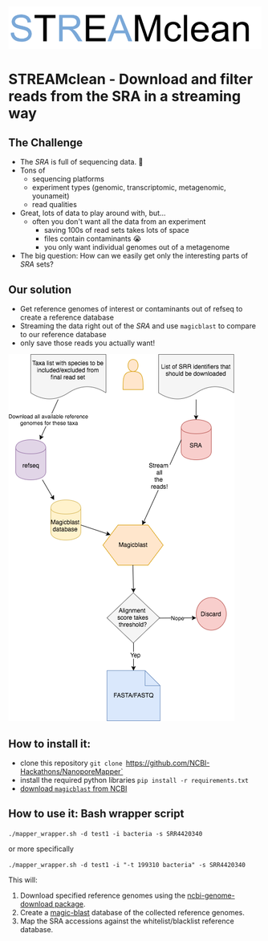 ![](logo.png)

# STREAMclean - Download and filter reads from the SRA in a streaming way

## The Challenge
- The *SRA* is full of sequencing data. 🎉
- Tons of
  - sequencing platforms
  - experiment types (genomic, transcriptomic, metagenomic, younameit)
  - read qualities
- Great, lots of data to play around with, but…
    - often you don't want all the data from an experiment
        - saving 100s of read sets takes lots of space
        - files contain contaminants 😭
        - you only want individual genomes out of a metagenome
- The big question: How can we easily get only the interesting parts of *SRA* sets?

## Our solution
- Get reference genomes of interest or contaminants out of refseq to create a reference database
- Streaming the data right out of the *SRA* and use `magicblast` to compare to our reference database
- only save those reads you actually want!

![](workflow.png)

## How to install it:
- clone this repository `git clone `https://github.com/NCBI-Hackathons/NanoporeMapper`
- install the required python libraries `pip install -r requirements.txt`
- [download `magicblast` from NCBI](https://ncbi.github.io/magicblast/doc/download.html)

## How to use it: Bash wrapper script  
`./mapper_wrapper.sh -d test1 -i bacteria -s SRR4420340`

or more specifically

`./mapper_wrapper.sh -d test1 -i "-t 199310 bacteria" -s SRR4420340`


This will:
1. Download specified reference genomes using the [ncbi-genome-download package](https://github.com/kblin/ncbi-genome-download).
2. Create a [magic-blast](https://ncbi.github.io/magicblast/) database of the collected reference genomes.
3. Map the SRA accessions against the whitelist/blacklist reference database.
